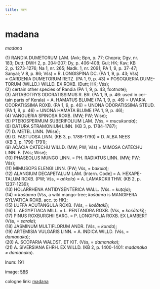 ```yaml
---
title: मदन
---
```


# madana

<i>madana</i>  <div n="P" />(1) <bot>RANDIA DUMETORUM LAM.</bot> (Avk; Bpn, p. 77; Chopra; Dgv, nr. <div n="lb" />183; Dutt; DWH 2, p. 204-207; Dy, p. 406-408; Gul; HK; Kav; KB <div n="lb" />2, p. 1273-1276; Na 1, nr. 265; Nadk. 1, nr. 2091; PA 1, 9, p. 37-47; <div n="lb" />Sanyal; V 8, p. 86; Vśs) = <bot>R. LONGISPINA DC.</bot> (PA 1, 9, p. 43; Vśs) <div n="lb" />= <bot>GARDENIA DUMETORUM RETZ.</bot> (PA 1, 9, p. 43) = <bot>POSOQUERIA DUME- <div n="lb" />TORUM (WILLD.) WILLD. EX ROXB.</bot> (Dutt; HK; Vśs); <div n="P" />(2) certain other species of Randia (PA 1, 9, p. 43, footnote); <div n="P" />(3) <bot>ARTABOTRYS ODORATISSIMUS R. BR.</bot> (PA 1, 9, p. 46: used in cer- <div n="lb" />tain parts of Kerala) = <bot>A. HAMATUS BLUME</bot> (PA 1, 9, p. 46) = <bot>UVARIA <div n="lb" />ODORATISSIMA ROXB.</bot> (PA 1, 9, p. 46) = <bot>UNONA ODORATISSIMA STEUD.</bot> <div n="lb" />(PA 1, 9, p. 46) = <bot>UNONA HAMATA BLUME</bot> (PA 1, 9, p. 46); <div n="P" />(4) <bot>VANGUERIA SPINOSA ROXB.</bot> (MW; PW; Wise); <div n="P" />(5) <bot>PTEROSPERMUM SUBERIFOLIUM LAM.</bot> (Vśs, = <i>mucukunda</i>); <div n="P" />(6) <bot>DATURA STRAMONIUM LINN.</bot> (KB 3, p. 1784-1787); <div n="P" />(7) <bot>D. METEL LINN.</bot> (Wise); <div n="P" />(8) <bot>D. FASTUOSA LINN.</bot> (KB 3, p. 1788-1790) = <bot>D. ALBA NEES</bot> <div n="lb" />(KB 3, p. 1790-1791); <div n="P" />(9) <bot>ACACIA CATECHU WILLD.</bot> (MW; PW; Vśs) = <bot>MIMOSA CATECHU <div n="lb" />LINN. F.</bot> (Vśs; Wise); <div n="P" />(10) <bot>PHASEOLUS MUNGO LINN.</bot> = <bot>PH. RADIATUS LINN.</bot> (MW; PW; <div n="lb" />Vśs); <div n="P" />(11) <bot>MIMUSOPS ELENGI LINN.</bot> (PW; Vśs, = <i>bakula</i>); <div n="P" />(12) <bot>ALANGIUM DECAPETALUM LAM.</bot> [Intern. Code] = <bot>A. HEXAPE- <div n="lb" />TALUM ROXB.</bot> (PW; Vśs, = <i>aṅkola</i>) = <bot>A. LAMARCKII THW.</bot> (KB 2, p. <div n="lb" />1237-1239); <div n="P" />(13) <bot>HOLARRHENA ANTIDYSENTERICA WALL.</bot> (Vśs. = <i>kuṭaja</i>); <div n="P" />(14) = <i>kośāmra</i> (Vśs, a wild mango-tree; <i>kośāmra</i> is <bot>MANGIFERA <div n="lb" />SYLVATICA ROXB.</bot> acc. to HK); <div n="P" />(15) <bot>LUFFA ACUTANGULA ROXB.</bot> (Vśs, = <i>kośātakī</i>); <div n="P" />(16) <bot>L. AEGYPTIACA MILL.</bot> = <bot>L. PENTANDRA ROXB.</bot> (Vśs, = <i>kośātakī</i>); <div n="P" />(17) <bot>PINUS ROXBURGHII SARG.</bot> = <bot>P. LONGIFOLIA ROXB. EX LAMBERT</bot> <div n="lb" />(Vśs, = <i>sarala</i>); <div n="P" />(18) <bot>JASMINUM MULTIFLORUM ANDR.</bot> (Vśs, = <i>kunda</i>); <div n="P" />(19) <bot>ARTEMISIA VULGARIS LINN.</bot> = <bot>A. INDICA WILLD.</bot> (Vśs, = <div n="lb" /><i>damanaka</i>); <div n="P" />(20) <bot>A. SCOPARIA WALDST. ET KIT.</bot> (Vśs, = <i>damanaka</i>); <div n="P" />(21) <bot>A. SIVERSIANA EHRH. EX WILLD.</bot> (KB 2, p. 1400-1401: <i>madanaka</i> <div n="lb" /><i>= damanaka</i>).

lnum: 191

image: [586](https://www.sanskrit-lexicon.uni-koeln.de/scans/csl-apidev/servepdf.php?dict=snp&page=586)

cologne link: [madana](https://sanskrit-lexicon.uni-koeln.de/scans/csl-apidev/getword.php?dict=snp&key=madana)


